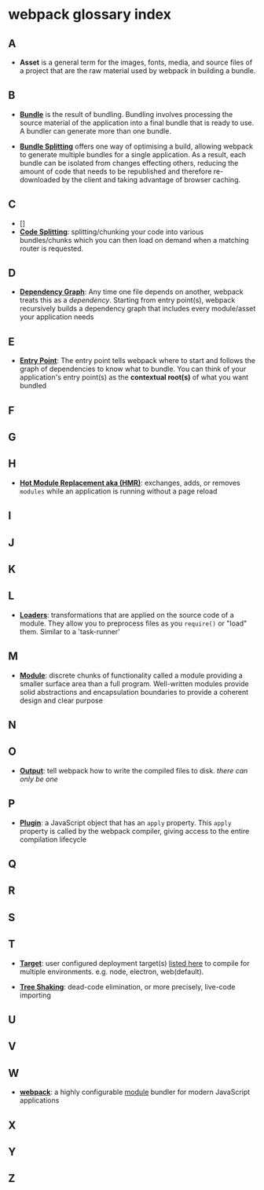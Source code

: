 # webpack glossary index

## A

- **Asset** is a general term for the images, fonts, media, and source files of a project that are the raw material used by webpack in building a bundle.

## B

- [**Bundle**](/guides/get-started/#creating-a-bundle) is the result of bundling. Bundling involves processing the source material of the application into a final bundle that is ready to use. A bundler can generate more than one bundle.

- [**Bundle Splitting**](/guides/code-splitting/#components/) offers one way of optimising a build, allowing webpack to generate multiple bundles for a single application. As a result, each bundle can be isolated from changes effecting others, reducing the amount of code that needs to be republished and therefore re-downloaded by the client and taking advantage of browser caching.

## C

- []
- [**Code Splitting**](/guides/code-splitting/): splitting/chunking your code into various bundles/chunks which you can then load on demand when a matching router is requested.

## D

- [**Dependency Graph**](/concepts/dependency-graph): Any time one file depends on another, webpack treats this as a *dependency*. Starting from entry point(s), webpack recursively builds a dependency graph that includes every module/asset your application needs

## E

- [**Entry Point**](/concepts/entry-points): The entry point tells webpack where to start and follows the graph of dependencies to know what to bundle. You can think of your application's entry point(s) as the **contextual root(s)** of what you want bundled

## F

## G

## H

- [**Hot Module Replacement aka (HMR)**](/concepts/hot-module-replacement): exchanges, adds, or removes `modules` while an application is running without a page reload

## I

## J

## K

## L

- [**Loaders**](/concepts/loaders): transformations that are applied on the source code of a module. They allow you to preprocess files as you `require()` or "load" them. Similar to a 'task-runner'

## M

- [**Module**](/concepts/modules): discrete chunks of functionality called a module providing a smaller surface area than a full program. Well-written modules provide solid abstractions and encapsulation boundaries to provide a coherent design and clear purpose

## N

## O

- [**Output**](/concepts/output): tell webpack how to write the compiled files to disk. *there can only be one*
## P

- [**Plugin**](/concepts/plugins): a JavaScript object that has an `apply` property. This `apply` property is called by the webpack compiler, giving access to the entire compilation lifecycle

## Q

## R

## S

## T

- [**Target**](/configuration/target/): user configured deployment target(s) [listed here](/configuration/target/) to compile for multiple environments. e.g. node, electron, web(default).

- [**Tree Shaking**](/guides/tree-shaking/): dead-code elimination, or more precisely, live-code importing

## U

## V

## W

- [**webpack**](/): a highly configurable [module](/concepts/moduels) bundler for modern JavaScript applications

## X

## Y

## Z


